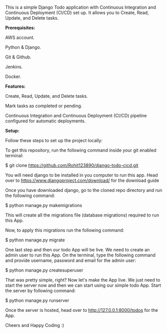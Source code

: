 This is a simple Django Todo application with Continuous Integration and Continuous Deployment (CI/CD) set up. It allows you to Create, Read, Update, and Delete tasks.

**Prerequisites:**

AWS account.

Python & Django.

Git & Github.

Jenkins.

Docker.

**Features:**

Create, Read, Update, and Delete tasks.

Mark tasks as completed or pending.

Continuous Integration and Continuous Deployment (CI/CD) pipeline configured for automatic deployments.

**Setup:**

Follow these steps to set up the project locally:

To get this repository, run the following command inside your git enabled terminal:

$ git clone https://github.com/Rohit123890/django-todo-cicd.git

You will need django to be installed in you computer to run this app. Head over to https://www.djangoproject.com/download/ for the download guide

Once you have downloaded django, go to the cloned repo directory and run the following command:

$ python manage.py makemigrations

This will create all the migrations file (database migrations) required to run this App.

Now, to apply this migrations run the following command:

$ python manage.py migrate

One last step and then our todo App will be live. We need to create an admin user to run this App. On the terminal, type the following command and provide username, password and email for the admin user:

$ python manage.py createsuperuser

That was pretty simple, right? Now let's make the App live. We just need to start the server now and then we can start using our simple todo App. Start the server by following command:

$ python manage.py runserver

Once the server is hosted, head over to http://127.0.0.1:8000/todos for the App.

Cheers and Happy Coding :)

